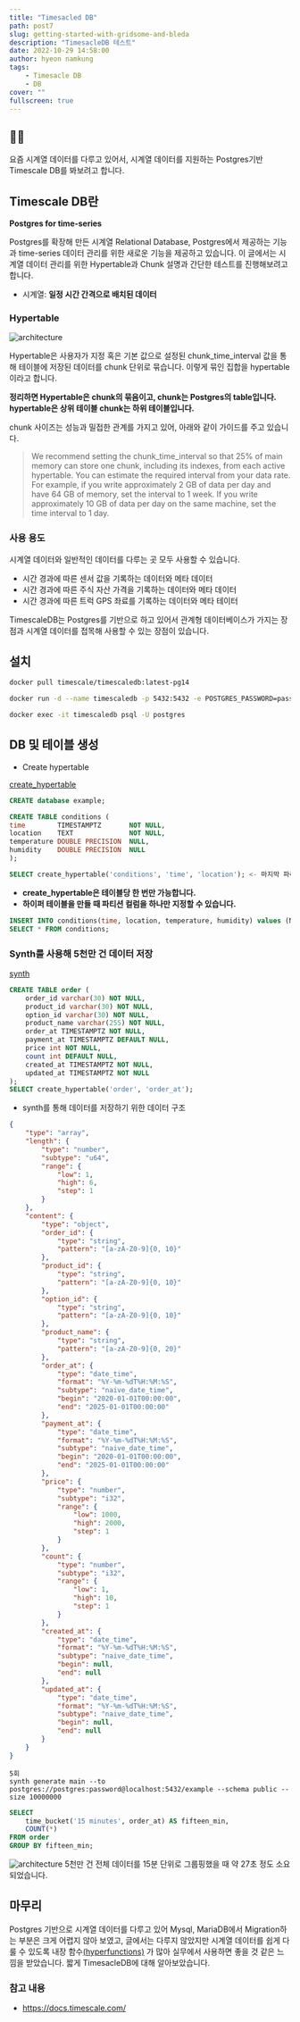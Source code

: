 ```yaml
---
title: "Timesacled DB"
path: post7
slug: getting-started-with-gridsome-and-bleda
description: "TimesacleDB 테스트"
date: 2022-10-29 14:58:00
author: hyeon namkung
tags:
    - Timesacle DB
    - DB
cover: ""
fullscreen: true
---
```


## ✍🏻
요즘 시계열 데이터를 다루고 있어서, 시계열 데이터를 지원하는 Postgres기반 Timescale DB를 봐보려고 합니다.

## Timescale DB란
**Postgres for time-series**

Postgres를 확장해 만든 시계열 Relational Database,
Postgres에서 제공하는 기능과 time-series 데이터 관리를 위한 새로운 기능을 제공하고 있습니다. 이 글에서는 시계열 데이터 관리를 위한 Hypertable과 Chunk 설명과 간단한 테스트를 진행해보려고합니다.
- 시계열: **일정 시간 간격으로 배치된 데이터**

### Hypertable
![architecture](../../static/images/posts/post7/timescale_hypertable.png)

Hypertable은 사용자가 지정 혹은 기본 값으로 설정된 chunk_time_interval 값을 통해 테이블에 저장된 데이터를 chunk 단위로 묶습니다. 이렇게 묶인 집합을 hypertable이라고 합니다.

**정리하면 Hypertable은 chunk의 묶음이고, chunk는 Postgres의 table입니다. hypertable은 상위 테이블 chunk는 하위 테이블입니다.**

chunk 사이즈는 성능과 밀접한 관계를 가지고 있어, 아래와 같이 가이드를 주고 있습니다.
> We recommend setting the chunk_time_interval so that 25% of main memory can store one chunk, including its indexes, from each active hypertable. You can estimate the required interval from your data rate. For example, if you write approximately 2 GB of data per day and have 64 GB of memory, set the interval to 1 week. If you write approximately 10 GB of data per day on the same machine, set the time interval to 1 day.

### 사용 용도
시계열 데이터와 일반적인 데이터를 다루는 곳 모두 사용할 수 있습니다.

- 시간 경과에 따른 센서 값을 기록하는 데이터와 메타 데이터
- 시간 경과에 따른 주식 자산 가격을 기록하는 데이터와 메타 데이터
- 시간 경과에 따른 트럭 GPS 좌료를 기록하는 데이터와 메타 테이터

TimescaleDB는 Postgres를 기반으로 하고 있어서 관계형 데이터베이스가 가지는 장점과 시계열 데이터를 접목해 사용할 수 있는 장점이 있습니다.

## 설치
```bash
docker pull timescale/timescaledb:latest-pg14
```

```bash
docker run -d --name timescaledb -p 5432:5432 -e POSTGRES_PASSWORD=password timescale/timescaledb:latest-pg14
```

```bash
docker exec -it timescaledb psql -U postgres
```

## DB 및 테이블 생성
- Create hypertable

[create_hypertable](https://docs.timescale.com/api/latest/hypertable/create_hypertable/)

```sql
CREATE database example;
```

```sql
CREATE TABLE conditions (
time        TIMESTAMPTZ       NOT NULL,
location    TEXT              NOT NULL,
temperature DOUBLE PRECISION  NULL,
humidity    DOUBLE PRECISION  NULL
);
```

```sql
SELECT create_hypertable('conditions', 'time', 'location'); <- 마지막 파라미터는 파티션 컬럼 
```
- **create_hypertable은 테이블당 한 번만 가능합니다.**
- **하이퍼 테이블을 만들 때 파티션 컬럼을 하나만 지정할 수 있습니다.**

```sql
INSERT INTO conditions(time, location, temperature, humidity) values (NOW(), '123', 1, 1);
SELECT * FROM conditions;
```



### Synth를 사용해 5천만 건 데이터 저장
[synth](https://www.getsynth.com/docs/getting_started/synth)

```sql
CREATE TABLE order (
    order_id varchar(30) NOT NULL,
    product_id varchar(30) NOT NULL,
    option_id varchar(30) NOT NULL,
    product_name varchar(255) NOT NULL,
    order_at TIMESTAMPTZ NOT NULL,
    payment_at TIMESTAMPTZ DEFAULT NULL,
    price int NOT NULL,
    count int DEFAULT NULL,
    created_at TIMESTAMPTZ NOT NULL,
    updated_at TIMESTAMPTZ NOT NULL
);
SELECT create_hypertable('order', 'order_at');
```

- synth를 통해 데이터를 저장하기 위한 데이터 구조
```json
{
    "type": "array",
    "length": {
        "type": "number",
        "subtype": "u64",
        "range": {
            "low": 1,
            "high": 6,
            "step": 1
        }
    },
    "content": {
        "type": "object",
        "order_id": {
            "type": "string",
            "pattern": "[a-zA-Z0-9]{0, 10}"
        },
        "product_id": {
            "type": "string",
            "pattern": "[a-zA-Z0-9]{0, 10}"
        },
        "option_id": {
            "type": "string",
            "pattern": "[a-zA-Z0-9]{0, 10}"
        },
        "product_name": {
            "type": "string",
            "pattern": "[a-zA-Z0-9]{0, 20}"
        },
        "order_at": {
            "type": "date_time",
            "format": "%Y-%m-%dT%H:%M:%S",
            "subtype": "naive_date_time",
            "begin": "2020-01-01T00:00:00",
            "end": "2025-01-01T00:00:00"
        },
        "payment_at": {
            "type": "date_time",
            "format": "%Y-%m-%dT%H:%M:%S",
            "subtype": "naive_date_time",
            "begin": "2020-01-01T00:00:00",
            "end": "2025-01-01T00:00:00"
        },
        "price": {
            "type": "number",
            "subtype": "i32",
            "range": {
                "low": 1000,
                "high": 2000,
                "step": 1
            }
        },
        "count": {
            "type": "number",
            "subtype": "i32",
            "range": {
                "low": 1,
                "high": 10,
                "step": 1
            }
        },
        "created_at": {
            "type": "date_time",
            "format": "%Y-%m-%dT%H:%M:%S",
            "subtype": "naive_date_time",
            "begin": null,
            "end": null
        },
        "updated_at": {
            "type": "date_time",
            "format": "%Y-%m-%dT%H:%M:%S",
            "subtype": "naive_date_time",
            "begin": null,
            "end": null
        }
    }
}

```

```
5회
synth generate main --to postgres://postgres:password@localhost:5432/example --schema public --size 10000000
```

```sql
SELECT
    time_bucket('15 minutes', order_at) AS fifteen_min,
    COUNT(*)
FROM order
GROUP BY fifteen_min;
```

![architecture](../../static/images/posts/post7/hyper-table-query.png)
5천만 건 전체 데이터를 15분 단위로 그룹핑했을 때 약 27초 정도 소요되었습니다.


## 마무리
Postgres 기반으로 시계열 데이터를 다루고 있어 Mysql, MariaDB에서 Migration하는 부분은 크게 어렵지 않아 보였고,
글에서는 다루지 않았지만 시계열 데이터를 쉽게 다룰 수 있도록 내장 함수[(hyperfunctions)](https://docs.timescale.com/timescaledb/latest/how-to-guides/hyperfunctions/about-hyperfunctions/) 가 많아 실무에서 사용하면 좋을 것 같은 느낌을 받았습니다.
짧게 TimesacleDB에 대해 알아보았습니다.

### 참고 내용
- https://docs.timescale.com/
